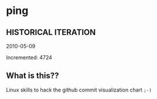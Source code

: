 # ping

## HISTORICAL ITERATION
2010-05-09

Incremented: 4724

## What is this?? 
Linux skills to hack the github commit visualization chart `;-)`
